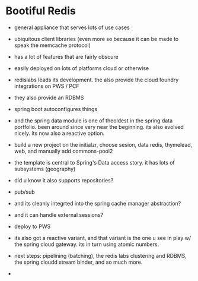 # Bootiful Redis 


* general appliance that serves lots of use cases 
- ubiquitous client libraries (even more so because it can be made to speak the memcache protocol)
- has a lot of features that are fairly obscure
- easily deployed on lots of platforms cloud or otherwise 
- redislabs leads its development. the also provide the cloud foundry integrations on PWS / PCF 
- they also provide an RDBMS 
- spring boot autoconfigures things 
- and the spring data module is one of theoldest in the spring data portfolio. been around since very near the beginning. its also evolved nicely. its now also a reactive option.
- build a new project on the initialzr, choose sesion, data redis, thymelead, web, and manually add commons-pool2
- the template is central to Spring's Data access story. it has lots of subsystems (geography) 
- did u know it also supports repositories? 
- pub/sub
- and its cleanly integrted into the spring cache manager abstraction?
- and it can handle external sessions? 
- deploy to PWS
- its also got a reactive variant, and that variant is the one u see in play w/ the spring cloud gateway. its in turn using atomic numbers.
- next steps: pipelining (batching), the redis labs clustering and RDBMS, the spring cloudd stream binder, and so much more. 

- 
